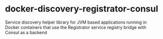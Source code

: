 # docker-discovery-registrator-consul
Service discovery helper library for JVM based applications running in Docker containers that use the Registrator service registry bridge with Consul as a backend

